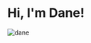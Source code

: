 # Hi, I'm Dane!

![dane](https://user-images.githubusercontent.com/96162550/146127673-1cd5c6c8-b4c9-436c-ae68-d91affaf5890.png)
